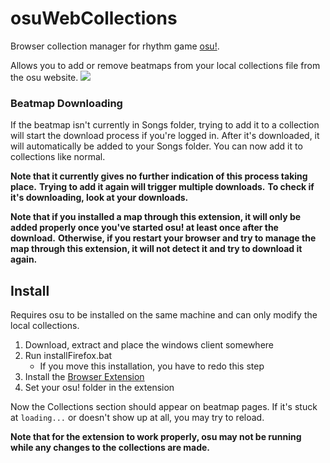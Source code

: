 # osuWebCollections

Browser collection manager for rhythm game [osu!](https://osu.ppy.sh).

Allows you to add or remove beatmaps from your local collections file from the osu website.
![](https://camo.githubusercontent.com/01ce139508afa64af4d7a42a3f907e30689dfb13/68747470733a2f2f692e696d6775722e636f6d2f644d54333465512e6a7067)

### Beatmap Downloading

If the beatmap isn't currently in Songs folder, trying to add it to a collection will start the download process if you're logged in. 
After it's downloaded, it will automatically be added to your Songs folder.
You can now add it to collections like normal.

**Note that it currently gives no further indication of this process taking place.**
**Trying to add it again will trigger multiple downloads.**
**To check if it's downloading, look at your downloads.**

**Note that if you installed a map through this extension, it will only be added properly once you've started osu! at least once after the download.**
**Otherwise, if you restart your browser and try to manage the map through this extension, it will not detect it and try to download it again.**

## Install

Requires osu to be installed on the same machine and can only modify the local collections.

1. Download, extract and place the windows client somewhere
1. Run installFirefox.bat
    - If you move this installation, you have to redo this step
1. Install the [Browser Extension](https://addons.mozilla.org/en-US/firefox/addon/osuwebcollections/)
1. Set your osu! folder in the extension

Now the Collections section should appear on beatmap pages. 
If it's stuck at `loading...` or doesn't show up at all, you may try to reload. 

**Note that for the extension to work properly, osu may not be running while any changes to the collections are made.**
